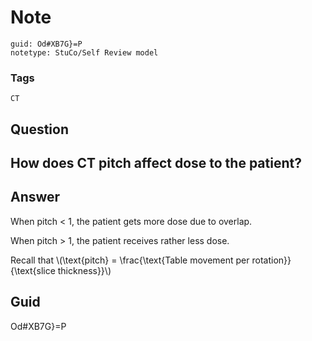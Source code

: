 # Note
```
guid: Od#XB7G}=P
notetype: StuCo/Self Review model
```

### Tags
```
CT
```

## Question
<h2>How does CT pitch affect dose to the patient?</h2>

## Answer
<section>
<p>When pitch < 1, the patient gets more dose due to overlap.</p>
<p>When pitch > 1, the patient receives rather less dose.</p>
<p>Recall that \(\text{pitch} = \frac{\text{Table movement per rotation}}{\text{slice thickness}}\)</p>


</section>

## Guid
Od#XB7G}=P

